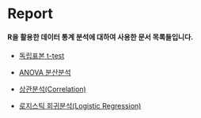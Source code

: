 # Report

#### R을 활용한 데이터 통계 분석에 대하여 사용한 문서 목록들입니다.

  + [독립표본 t-test](https://github.com/Gouwon/Report/blob/master/R_portfolio_0006-01.rmd) 

  + [ANOVA 분산분석](https://github.com/Gouwon/Report/blob/master/R_portfolio_0006-02.rmd) 

  + [상관분석(Correlation)](https://github.com/Gouwon/Report/blob/master/R_portfolio_0006-03.rmd) 
  
  + [로지스틱 회귀분석(Logistic Regression)](https://github.com/Gouwon/Report/blob/master/R_portfolio_0006-04.rmd) 
  
